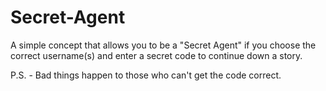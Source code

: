 # Secret-Agent

A simple concept that allows you to be a "Secret Agent" if you choose the correct username(s) and enter a secret code to continue down a story.

P.S. - Bad things happen to those who can't get the code correct.
